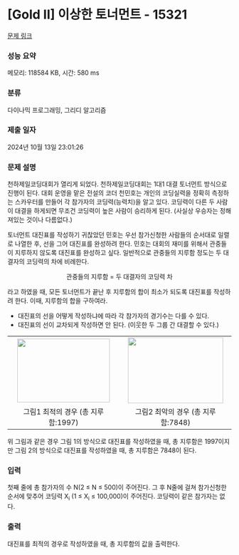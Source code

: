 # [Gold II] 이상한 토너먼트 - 15321 

[문제 링크](https://www.acmicpc.net/problem/15321) 

### 성능 요약

메모리: 118584 KB, 시간: 580 ms

### 분류

다이나믹 프로그래밍, 그리디 알고리즘

### 제출 일자

2024년 10월 13일 23:01:26

### 문제 설명

<p>천하제일코딩대회가 열리게 되었다. 천하제일코딩대회는 1대1 대결 토너먼트 방식으로 진행이 된다. 대회 운영을 맡은 전설의 코더 천민호는 개인의 코딩실력을 정확히 측정하는 스카우터를 만들어 각 참가자의 코딩력(능력치)을 알고 있다. 코딩력이 다른 두 사람이 대결을 하게되면 무조건 코딩력이 높은 사람이 승리하게 된다. (사실상 우승자는 정해져있는 것이나 다름없다.)</p>

<p>토너먼트 대진표를 작성하기 귀찮았던 민호는 우선 참가신청한 사람들의 순서대로 일렬로 나열한 후, 선을 그어 대진표를 완성하려 한다. 민호는 대회의 재미를 위해서 관중들이 지루하지 않도록 대진표를 완성하고 싶다. 일반적으로 관중들의 지루함 정도는 두 대결자의 코딩력의 차에 비례한다. </p>

<p style="text-align:center">관중들의 지루함 = 두 대결자의 코딩력 차</p>

<p>라고 하였을 때, 모든 토너먼트가 끝난 후 지루함의 합이 최소가 되도록 대진표를 작성하려 한다. 이때, 지루함의 합을 구하여라.</p>

<ul>
	<li>대진표의 선을 어떻게 작성하냐에 따라 각 참가자의 경기수는 다를 수 있다.</li>
	<li>대진표의 선이 교차되게 작성하면 안 된다. (이웃한 두 그룹 간 대결할 수 있다.)</li>
</ul>

<table class="table table-bordered" style="width:100%">
	<tbody>
		<tr>
			<td style="text-align:center; width:50%"><img alt="" src="https://onlinejudgeimages.s3-ap-northeast-1.amazonaws.com/problem/15321/1.png" style="height:143px; width:208px"></td>
			<td style="text-align:center; width:50%"><img alt="" src="https://onlinejudgeimages.s3-ap-northeast-1.amazonaws.com/problem/15321/2.png" style="height:148px; width:214px"></td>
		</tr>
		<tr>
			<td style="text-align:center; width:50%">그림1  최적의 경우 (총 지루함:1997)</td>
			<td style="text-align:center; width:50%">그림2 최악의 경우 (총 지루함:7848)</td>
		</tr>
	</tbody>
</table>

<p>위 그림과 같은 경우 그림 1의 방식으로 대진표를 작성하였을 때, 총 지루함은 1997이지만 그림 2의 방식으로 대진표를 작성하였을 때, 총 지루함은 7848이 된다.</p>

### 입력 

 <p>첫째 줄에 총 참가자의 수 N(2 ≤ N ≤ 500)이 주어진다. 그 후 N줄에 걸쳐 참가신청한 순서에 맞추어 코딩력 X<sub>i</sub> (1 ≤ X<sub>i</sub> ≤ 100,000)이 주어진다. 코딩력이 같은 참가자는 없다.</p>

### 출력 

 <p>대진표를 최적의 경우로 작성하였을 때, 총 지루함의 값을 출력한다.</p>

